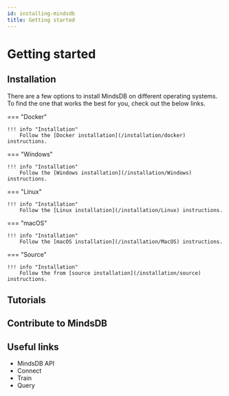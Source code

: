 ```yaml
---
id: installing-mindsdb
title: Getting started
---
```


# Getting started

## Installation

There are a few options to install MindsDB on different operating systems. To find the one that works the best for you, check out the below links.

=== "Docker"

    !!! info "Installation"
        Follow the [Docker installation](/installation/docker) instructions.

=== "Windows"

    !!! info "Installation"
        Follow the [Windows installation](/installation/Windows) instructions.

=== "Linux"

    !!! info "Installation"
        Follow the [Linux installation](/installation/Linux) instructions.

=== "macOS"

    !!! info "Installation"
        Follow the [macOS installation](/installation/MacOS) instructions.

=== "Source"

    !!! info "Installation"
        Follow the from [source installation](/installation/source) instructions.


## Tutorials

## Contribute to MindsDB

## Useful links
 * MindsDB API
 * Connect
 * Train
 * Query